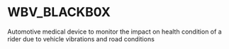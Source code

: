 # WBV_BLACKB0X
Automotive medical device to monitor the impact on health condition of a rider due to vehicle vibrations and road conditions
